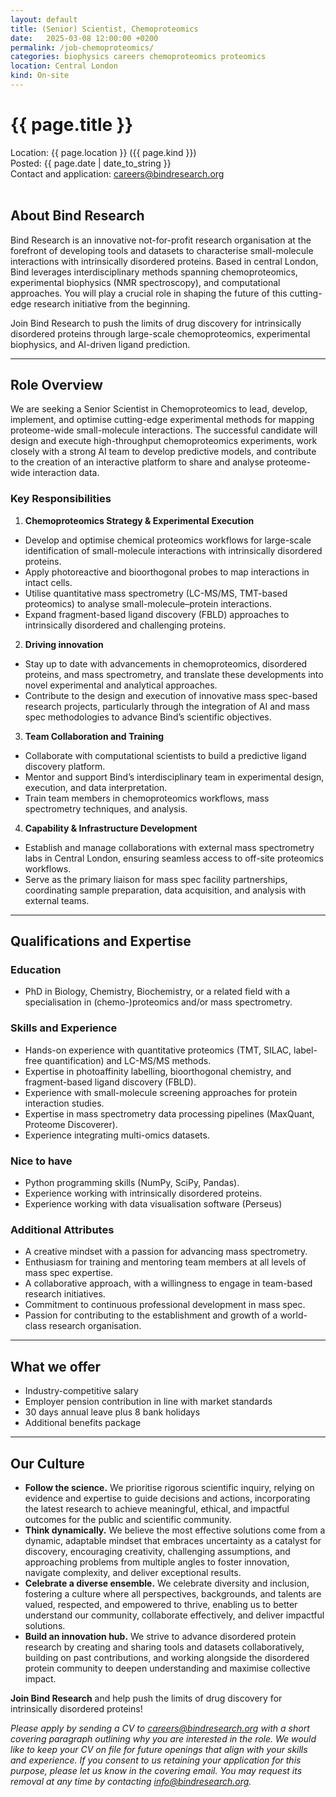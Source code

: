 ```yaml
---
layout: default
title: (Senior) Scientist, Chemoproteomics
date:   2025-03-08 12:00:00 +0200
permalink: /job-chemoproteomics/
categories: biophysics careers chemoproteomics proteomics
location: Central London
kind: On-site
---
```


<h1 style="text-align: left;">{{ page.title }}</h1>
<div class="job-meta">Location: {{ page.location }} ({{ page.kind }})</div>
<div class="job-meta">Posted: {{ page.date | date_to_string }}</div>
<div class="job-meta">Contact and application: <a href="mailto:careers@bindresearch.org">careers@bindresearch.org</a></div>
<br />

## About Bind Research
Bind Research is an innovative not-for-profit research organisation at the forefront of developing tools and datasets to characterise small-molecule interactions with intrinsically disordered proteins. Based in central London, Bind leverages interdisciplinary methods spanning chemoproteomics, experimental biophysics (NMR spectroscopy), and computational approaches. You will play a crucial role in shaping the future of this cutting-edge research initiative from the beginning. 

Join Bind Research to push the limits of drug discovery for intrinsically disordered proteins through large-scale chemoproteomics, experimental biophysics, and AI-driven ligand prediction. 

---

## Role Overview
We are seeking a Senior Scientist in Chemoproteomics to lead, develop, implement, and optimise cutting-edge experimental methods for mapping proteome-wide small-molecule interactions. The successful candidate will design and execute high-throughput chemoproteomics experiments, work closely with a strong AI team to develop predictive models, and contribute to the creation of an interactive platform to share and analyse proteome-wide interaction data. 

### Key Responsibilities
1. **Chemoproteomics Strategy & Experimental Execution**
- Develop and optimise chemical proteomics workflows for large-scale identification of small-molecule interactions with intrinsically disordered proteins. 
- Apply photoreactive and bioorthogonal probes to map interactions in intact cells. 
- Utilise quantitative mass spectrometry (LC-MS/MS, TMT-based proteomics) to analyse small-molecule–protein interactions. 
- Expand fragment-based ligand discovery (FBLD) approaches to intrinsically disordered and challenging proteins. 
2. **Driving innovation**
- Stay up to date with advancements in chemoproteomics, disordered proteins, and mass spectrometry, and translate these developments into novel experimental and analytical approaches. 
- Contribute to the design and execution of innovative mass spec-based research projects, particularly through the integration of AI and mass spec methodologies to advance Bind’s scientific objectives. 
3. **Team Collaboration and Training**
- Collaborate with computational scientists to build a predictive ligand discovery platform. 
- Mentor and support Bind’s interdisciplinary team in experimental design, execution, and data interpretation. 
- Train team members in chemoproteomics workflows, mass spectrometry techniques, and analysis. 
4. **Capability & Infrastructure Development**
- Establish and manage collaborations with external mass spectrometry labs in Central London, ensuring seamless access to off-site proteomics workflows. 
- Serve as the primary liaison for mass spec facility partnerships, coordinating sample preparation, data acquisition, and analysis with external teams. 

---

## Qualifications and Expertise
### Education 
- PhD in Biology, Chemistry, Biochemistry, or a related field with a specialisation in (chemo-)proteomics and/or mass spectrometry. 

### Skills and Experience 
- Hands-on experience with quantitative proteomics (TMT, SILAC, label-free quantification) and LC-MS/MS methods. 
- Expertise in photoaffinity labelling, bioorthogonal chemistry, and fragment-based ligand discovery (FBLD). 
- Experience with small-molecule screening approaches for protein interaction studies. 
- Expertise in mass spectrometry data processing pipelines (MaxQuant, Proteome Discoverer). 
- Experience integrating multi-omics datasets. 

### Nice to have 
- Python programming skills (NumPy, SciPy, Pandas). 
- Experience working with intrinsically disordered proteins. 
- Experience working with data visualisation software (Perseus) 

### Additional Attributes 
- A creative mindset with a passion for advancing mass spectrometry. 
- Enthusiasm for training and mentoring team members at all levels of mass spec expertise. 
- A collaborative approach, with a willingness to engage in team-based research initiatives. 
- Commitment to continuous professional development in mass spec. 
- Passion for contributing to the establishment and growth of a world-class research organisation. 

---

## What we offer
- ⁠Industry-competitive salary
- ⁠Employer pension contribution in line with market standards
- ⁠30 days annual leave plus 8 bank holidays
- ⁠Additional benefits package

---

## Our Culture
- **Follow the science.** We prioritise rigorous scientific inquiry, relying on evidence and expertise to guide decisions and actions, incorporating the latest research to achieve meaningful, ethical, and impactful outcomes for the public and scientific community.
- **Think dynamically.** We believe the most effective solutions come from a dynamic, adaptable mindset that embraces uncertainty as a catalyst for discovery, encouraging creativity, challenging assumptions, and approaching problems from multiple angles to foster innovation, navigate complexity, and deliver exceptional results.
- **Celebrate a diverse ensemble.** We celebrate diversity and inclusion, fostering a culture where all perspectives, backgrounds, and talents are valued, respected, and empowered to thrive, enabling us to better understand our community, collaborate effectively, and deliver impactful solutions.
- **Build an innovation hub.** We strive to advance disordered protein research by creating and sharing tools and datasets collaboratively, building on past contributions, and working alongside the disordered protein community to deepen understanding and maximise collective impact.

**Join Bind Research** and help push the limits of drug discovery for intrinsically disordered proteins!

*Please apply by sending a CV to <a href="mailto:careers@bindresearch.org">careers@bindresearch.org</a> with a short covering paragraph outlining why you are interested in the role. We would like to keep your CV on file for future openings that align with your skills and experience. If you consent to us retaining your application for this purpose, please let us know in the covering email. You may request its removal at any time by contacting <a href="mailto:info@bindresearch.org">info@bindresearch.org</a>.*
